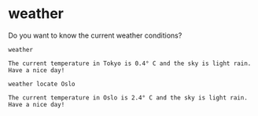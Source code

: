 # weather

Do you want to know the current weather conditions?

```
weather
```
```
The current temperature in Tokyo is 0.4° C and the sky is light rain.
Have a nice day!
```

```
weather locate Oslo
```
```
The current temperature in Oslo is 2.4° C and the sky is light rain.
Have a nice day!
```
